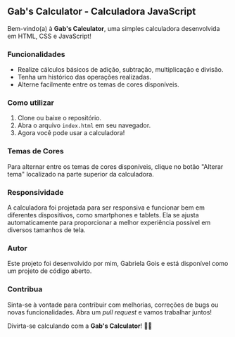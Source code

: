 ## Gab's Calculator - Calculadora JavaScript

Bem-vindo(a) à **Gab's Calculator**, uma simples calculadora desenvolvida em HTML, CSS e JavaScript!

### Funcionalidades

- Realize cálculos básicos de adição, subtração, multiplicação e divisão.
- Tenha um histórico das operações realizadas.
- Alterne facilmente entre os temas de cores disponíveis.

### Como utilizar

1. Clone ou baixe o repositório.
2. Abra o arquivo `index.html` em seu navegador.
3. Agora você pode usar a calculadora!

### Temas de Cores

Para alternar entre os temas de cores disponíveis, clique no botão "Alterar tema" localizado na parte superior da calculadora.

### Responsividade

A calculadora foi projetada para ser responsiva e funcionar bem em diferentes dispositivos, como smartphones e tablets. Ela se ajusta automaticamente para proporcionar a melhor experiência possível em diversos tamanhos de tela.

### Autor

Este projeto foi desenvolvido por mim, Gabriela Gois e está disponível como um projeto de código aberto.

### Contribua

Sinta-se à vontade para contribuir com melhorias, correções de bugs ou novas funcionalidades. Abra um *pull request* e vamos trabalhar juntos!

Divirta-se calculando com a **Gab's Calculator**! 🧮🚀
